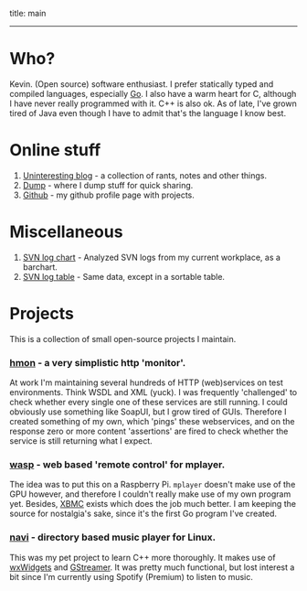 title: main

----

# Who?

Kevin. (Open source) software enthusiast. I prefer statically typed and compiled
languages, especially [Go](http://golang.org). I also have a warm heart for C, although 
I have never really programmed with it. C++ is also ok. As of late, I've grown tired
of Java even though I have to admit that's the language I know best.

# Online stuff

1. [Uninteresting blog](/blog) - a collection of rants, notes and other things.
1. [Dump](http://dump.omgwtfbbq.nl) - where I dump stuff for quick sharing.
1. [Github](http://github.com/krpors) - my github profile page with projects.

# Miscellaneous

1. [SVN log chart](/svn/barchart.html) - Analyzed SVN logs from my current workplace, as a barchart.
1. [SVN log table](/svn/table.html) - Same data, except in a sortable table.

# Projects

This is a collection of small open-source projects I maintain.

### [hmon](http://github.com/krpors/hmon) - a very simplistic http 'monitor'.

At work I'm maintaining several hundreds of HTTP (web)services on test environments.
Think WSDL and XML (yuck). I was frequently 'challenged' to check whether every single
one of these services are still running. I could obviously use something like SoapUI,
but I grow tired of GUIs. Therefore I created something of my own, which 'pings' these
webservices, and on the response zero or more content 'assertions' are fired to check
whether the service is still returning what I expect.

### [wasp](http://github.com/krpors/wasp) - web based 'remote control' for mplayer.

The idea was to put this on a Raspberry Pi. `mplayer` doesn't make use of the GPU 
however, and therefore I couldn't really make use of my own program yet. Besides,
[XBMC](http://xbmc.org) exists which does the job much better. I am keeping the
source for nostalgia's sake, since it's the first Go program I've created.

### [navi](http://github.com/krpors/navi) - directory based music player for Linux.

This was my pet project to learn C++ more thoroughly. It makes use of [wxWidgets](http://wxwidgets.org)
and [GStreamer](http://gstreamer.net). It was pretty much functional, but lost interest
a bit since I'm currently using Spotify (Premium) to listen to music.
